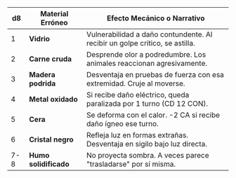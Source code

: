 
| d8  | Material Erróneo      | Efecto Mecánico o Narrativo                                                 |
| --- | --------------------- | --------------------------------------------------------------------------- |
| 1   | **Vidrio**            | Vulnerabilidad a daño contundente. Al recibir un golpe crítico, se astilla. |
| 2   | **Carne cruda**       | Desprende olor a podredumbre. Los animales reaccionan agresivamente.        |
| 3   | **Madera podrida**    | Desventaja en pruebas de fuerza con esa extremidad. Cruje al moverse.       |
| 4   | **Metal oxidado**     | Si recibe daño eléctrico, queda paralizada por 1 turno (CD 12 CON).         |
| 5   | **Cera**              | Se deforma con el calor. -2 CA si recibe daño ígneo ese turno.              |
| 6   | **Cristal negro**     | Refleja luz en formas extrañas. Desventaja en sigilo bajo luz directa.      |
| 7-8 | **Humo solidificado** | No proyecta sombra. A veces parece "trasladarse" por sí misma.              |


